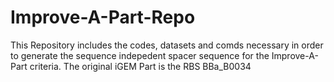 # Improve-A-Part-Repo

This Repository includes the codes, datasets and comds necessary in order to generate the sequence indepedent spacer sequence for the Improve-A-Part criteria. The original iGEM 
Part is the RBS BBa_B0034
